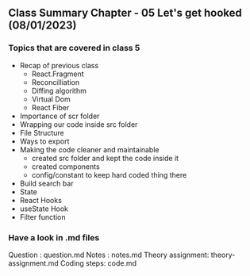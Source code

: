 ## Class Summary Chapter - 05 Let's get hooked (08/01/2023)
### Topics that are covered in class 5
* Recap of previous class
    * React.Fragment
    * Reconcilliation
    * Diffing algorithm
    * Virtual Dom
    * React Fiber
* Importance of scr folder
* Wrapping our code inside src folder
* File Structure
* Ways to export
* Making the code cleaner and maintainable
    * created src folder and kept the code inside it
    * created components
    * config/constant to keep hard coded thing there
* Build search bar
* State
* React Hooks
* useState Hook
* Filter function
### Have a look in .md files
Question : question.md
Notes : notes.md
Theory assignment: theory-assignment.md
Coding steps: code.md


